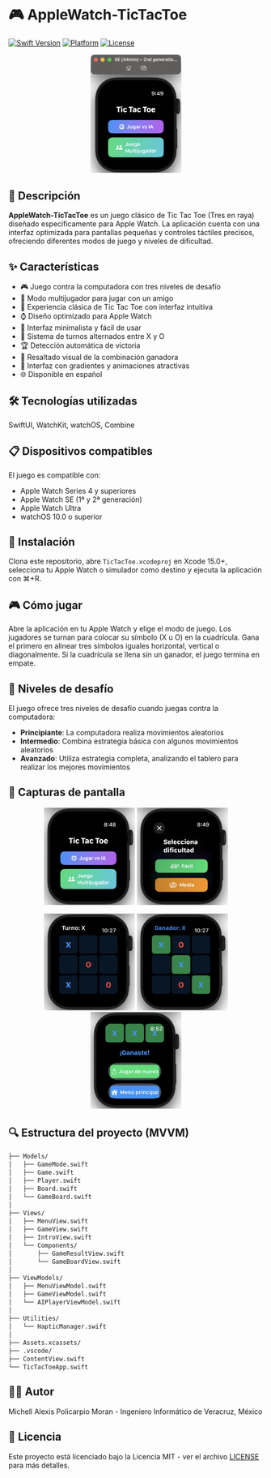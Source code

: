 # 🎮 AppleWatch-TicTacToe

[![Swift Version](https://img.shields.io/badge/Swift-5.9-orange.svg)](https://swift.org/)
[![Platform](https://img.shields.io/badge/Platform-watchOS-blue.svg)](https://www.apple.com/watchos/)
[![License](https://img.shields.io/badge/License-MIT-green.svg)](LICENSE)

<p align="center">
  <img src="Screenshots/intro-screen.png" alt="Pantalla de introducción" width="180"/>
</p>

## 📱 Descripción

**AppleWatch-TicTacToe** es un juego clásico de Tic Tac Toe (Tres en raya) diseñado específicamente para Apple Watch. La aplicación cuenta con una interfaz optimizada para pantallas pequeñas y controles táctiles precisos, ofreciendo diferentes modos de juego y niveles de dificultad.

## ✨ Características

- 🎮 Juego contra la computadora con tres niveles de desafío
- 👥 Modo multijugador para jugar con un amigo
- 🎲 Experiencia clásica de Tic Tac Toe con interfaz intuitiva
- ⌚ Diseño optimizado para Apple Watch
- 🎯 Interfaz minimalista y fácil de usar
- 🔄 Sistema de turnos alternados entre X y O
- 🏆 Detección automática de victoria
- 🎨 Resaltado visual de la combinación ganadora
- 🌈 Interfaz con gradientes y animaciones atractivas
- 🌐 Disponible en español

## 🛠️ Tecnologías utilizadas

SwiftUI, WatchKit, watchOS, Combine

## 📋 Dispositivos compatibles

El juego es compatible con:
- Apple Watch Series 4 y superiores
- Apple Watch SE (1ª y 2ª generación)
- Apple Watch Ultra
- watchOS 10.0 o superior

## 🚀 Instalación

Clona este repositorio, abre `TicTacToe.xcodeproj` en Xcode 15.0+, selecciona tu Apple Watch o simulador como destino y ejecuta la aplicación con ⌘+R.

## 🎮 Cómo jugar

Abre la aplicación en tu Apple Watch y elige el modo de juego. Los jugadores se turnan para colocar su símbolo (X u O) en la cuadrícula. Gana el primero en alinear tres símbolos iguales horizontal, vertical o diagonalmente. Si la cuadrícula se llena sin un ganador, el juego termina en empate.

## 🎯 Niveles de desafío

El juego ofrece tres niveles de desafío cuando juegas contra la computadora:

- **Principiante**: La computadora realiza movimientos aleatorios
- **Intermedio**: Combina estrategia básica con algunos movimientos aleatorios
- **Avanzado**: Utiliza estrategia completa, analizando el tablero para realizar los mejores movimientos

## 📸 Capturas de pantalla

<p align="center">
  <img src="Screenshots/main-menu.png" alt="Menú principal" width="180"/>
  <img src="Screenshots/difficulty-selection.png" alt="Selección de dificultad" width="180"/>
</p>
<p align="center">
  <img src="Screenshots/gameplay.png" alt="Partida en curso" width="180"/>
  <img src="Screenshots/winning-combination.png" alt="Combinación ganadora" width="180"/>
  <img src="Screenshots/results-screen.png" alt="Pantalla de resultados" width="180"/>
</p>

## 🔍 Estructura del proyecto (MVVM)

```
├── Models/
│   ├── GameMode.swift
│   ├── Game.swift
│   ├── Player.swift
│   ├── Board.swift
│   └── GameBoard.swift
│
├── Views/
│   ├── MenuView.swift
│   ├── GameView.swift
│   ├── IntroView.swift
│   └── Components/
│       ├── GameResultView.swift
│       └── GameBoardView.swift
│
├── ViewModels/
│   ├── MenuViewModel.swift
│   ├── GameViewModel.swift
│   └── AIPlayerViewModel.swift
│
├── Utilities/
│   └── HapticManager.swift
│
├── Assets.xcassets/
├── .vscode/
├── ContentView.swift
└── TicTacToeApp.swift
```

## 👨‍💻 Autor

Michell Alexis Policarpio Moran - Ingeniero Informático de Veracruz, México

## 📄 Licencia

Este proyecto está licenciado bajo la Licencia MIT - ver el archivo [LICENSE](LICENSE) para más detalles.
